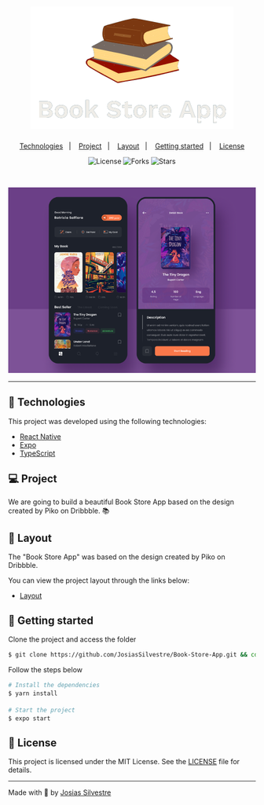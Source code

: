 <h1 align="center">
    <img alt="Book Store App" title="Book Store App" src=".github/logo.png" />
</h1>

<p align="center">
  <a href="#technologies">Technologies</a>&nbsp;&nbsp;&nbsp;|&nbsp;&nbsp;&nbsp;
  <a href="#-project">Project</a>&nbsp;&nbsp;&nbsp;|&nbsp;&nbsp;&nbsp;
  <a href="#-layout">Layout</a>&nbsp;&nbsp;&nbsp;|&nbsp;&nbsp;&nbsp;
  <a href="#-layout">Getting started</a>&nbsp;&nbsp;&nbsp;|&nbsp;&nbsp;&nbsp;
  <a href="#-license">License</a>
</p>

<p align="center">
  <img  src="https://img.shields.io/static/v1?label=license&message=MIT&color=FFFFFF&labelColor=32B768" alt="License">
  
  <img src="https://img.shields.io/github/forks/JosiasSilvestre/Book-Store-App?label=forks&message=MIT&color=FFFFFF&labelColor=32B768" alt="Forks">     

  <img src="https://img.shields.io/github/stars/JosiasSilvestre/Book-Store-App?label=stars&message=MIT&color=FFFFFF&labelColor=32B768" alt="Stars">
</p>

<br>

<p align="center">
  <img alt="Book Store App" src=".github/Book-Store-App-preview.png">
</p>

---

## 🧪 Technologies

This project was developed using the following technologies:

- [React Native](https://reactnative.dev/)
- [Expo](https://expo.io/)
- [TypeScript](https://www.typescriptlang.org/)

## 💻 Project

We are going to build a beautiful Book Store App based on the design created by Piko on Dribbble. 📚

## 🔖 Layout

The "Book Store App" was based on the design created by Piko on Dribbble.

You can view the project layout through the links below:

- [Layout](https://dribbble.com/shots/14118636-Book-Store-App)

## 🚀 Getting started

Clone the project and access the folder

```bash
$ git clone https://github.com/JosiasSilvestre/Book-Store-App.git && cd Book-Store-App
```

Follow the steps below
```bash
# Install the dependencies
$ yarn install

# Start the project
$ expo start
```

## 📝 License

This project is licensed under the MIT License. See the [LICENSE](LICENSE) file for details.


---

Made with 💜 by [Josias Silvestre](https://github.com/JosiasSilvestre)

